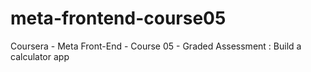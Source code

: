 # meta-frontend-course05
Coursera - Meta Front-End - Course 05 - Graded Assessment : Build a calculator app
